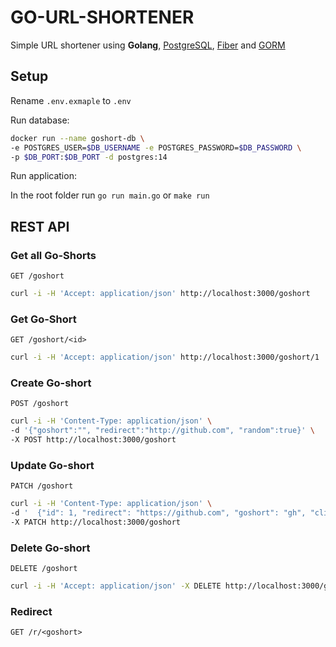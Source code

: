# GO-URL-SHORTENER

Simple URL shortener using **Golang**, [PostgreSQL](https://www.postgresql.org/), [Fiber](https://gofiber.io/) and [GORM](https://gorm.io/)

## Setup

Rename `.env.exmaple` to `.env`

Run database:

```sh
docker run --name goshort-db \
-e POSTGRES_USER=$DB_USERNAME -e POSTGRES_PASSWORD=$DB_PASSWORD \
-p $DB_PORT:$DB_PORT -d postgres:14
```

Run application:

In the root folder run `go run main.go` or `make run`

## REST API

### Get all Go-Shorts

`GET /goshort`

```sh
curl -i -H 'Accept: application/json' http://localhost:3000/goshort
```

### Get Go-Short

`GET /goshort/<id>`

```sh
curl -i -H 'Accept: application/json' http://localhost:3000/goshort/1
```

### Create Go-short

`POST /goshort`

```sh
curl -i -H 'Content-Type: application/json' \
-d '{"goshort":"", "redirect":"http://github.com", "random":true}' \
-X POST http://localhost:3000/goshort
```

### Update Go-short

`PATCH /goshort`

```sh
curl -i -H 'Content-Type: application/json' \
-d '  {"id": 1, "redirect": "https://github.com", "goshort": "gh", "clicked": 0, "random": false}' \
-X PATCH http://localhost:3000/goshort
```

### Delete Go-short

`DELETE /goshort`

```sh
curl -i -H 'Accept: application/json' -X DELETE http://localhost:3000/goshort/1
```

### Redirect

`GET /r/<goshort>`
